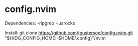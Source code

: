 # config.nvim
Dependencies:
-ripgrep
-luarocks

Install:
git clone https://github.com/tgusterson/config.nvim.git "${XDG_CONFIG_HOME:-$HOME/.config}"/nvim

